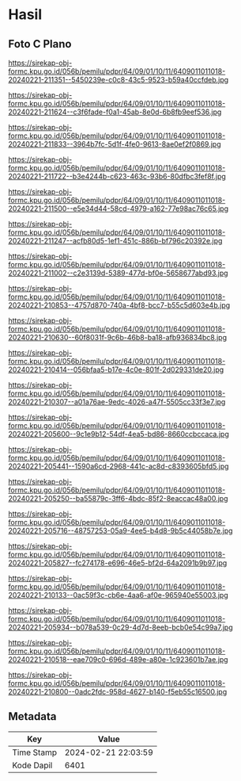 # Hasil

## Foto C Plano

https://sirekap-obj-formc.kpu.go.id/056b/pemilu/pdpr/64/09/01/10/11/6409011011018-20240221-211351--5450239e-c0c8-43c5-9523-b59a40ccfdeb.jpg

https://sirekap-obj-formc.kpu.go.id/056b/pemilu/pdpr/64/09/01/10/11/6409011011018-20240221-211624--c3f6fade-f0a1-45ab-8e0d-6b8fb9eef536.jpg

https://sirekap-obj-formc.kpu.go.id/056b/pemilu/pdpr/64/09/01/10/11/6409011011018-20240221-211833--3964b7fc-5d1f-4fe0-9613-8ae0ef2f0869.jpg

https://sirekap-obj-formc.kpu.go.id/056b/pemilu/pdpr/64/09/01/10/11/6409011011018-20240221-211722--b3e4244b-c623-463c-93b6-80dfbc3fef8f.jpg

https://sirekap-obj-formc.kpu.go.id/056b/pemilu/pdpr/64/09/01/10/11/6409011011018-20240221-211500--e5e34d44-58cd-4979-a162-77e98ac76c65.jpg

https://sirekap-obj-formc.kpu.go.id/056b/pemilu/pdpr/64/09/01/10/11/6409011011018-20240221-211247--acfb80d5-1ef1-451c-886b-bf796c20392e.jpg

https://sirekap-obj-formc.kpu.go.id/056b/pemilu/pdpr/64/09/01/10/11/6409011011018-20240221-211002--c2e3139d-5389-477d-bf0e-5658677abd93.jpg

https://sirekap-obj-formc.kpu.go.id/056b/pemilu/pdpr/64/09/01/10/11/6409011011018-20240221-210853--4757d870-740a-4bf8-bcc7-b55c5d603e4b.jpg

https://sirekap-obj-formc.kpu.go.id/056b/pemilu/pdpr/64/09/01/10/11/6409011011018-20240221-210630--60f8031f-9c6b-46b8-ba18-afb936834bc8.jpg

https://sirekap-obj-formc.kpu.go.id/056b/pemilu/pdpr/64/09/01/10/11/6409011011018-20240221-210414--056bfaa5-b17e-4c0e-801f-2d029331de20.jpg

https://sirekap-obj-formc.kpu.go.id/056b/pemilu/pdpr/64/09/01/10/11/6409011011018-20240221-210307--a01a76ae-9edc-4026-a47f-5505cc33f3e7.jpg

https://sirekap-obj-formc.kpu.go.id/056b/pemilu/pdpr/64/09/01/10/11/6409011011018-20240221-205600--9c1e9b12-54df-4ea5-bd86-8660ccbccaca.jpg

https://sirekap-obj-formc.kpu.go.id/056b/pemilu/pdpr/64/09/01/10/11/6409011011018-20240221-205441--1590a6cd-2968-441c-ac8d-c8393605bfd5.jpg

https://sirekap-obj-formc.kpu.go.id/056b/pemilu/pdpr/64/09/01/10/11/6409011011018-20240221-205250--ba55879c-3ff6-4bdc-85f2-8eaccac48a00.jpg

https://sirekap-obj-formc.kpu.go.id/056b/pemilu/pdpr/64/09/01/10/11/6409011011018-20240221-205716--48757253-05a9-4ee5-b4d8-9b5c44058b7e.jpg

https://sirekap-obj-formc.kpu.go.id/056b/pemilu/pdpr/64/09/01/10/11/6409011011018-20240221-205827--fc274178-e696-46e5-bf2d-64a2091b9b97.jpg

https://sirekap-obj-formc.kpu.go.id/056b/pemilu/pdpr/64/09/01/10/11/6409011011018-20240221-210133--0ac59f3c-cb6e-4aa6-af0e-965940e55003.jpg

https://sirekap-obj-formc.kpu.go.id/056b/pemilu/pdpr/64/09/01/10/11/6409011011018-20240221-205934--b078a539-0c29-4d7d-8eeb-bcb0e54c99a7.jpg

https://sirekap-obj-formc.kpu.go.id/056b/pemilu/pdpr/64/09/01/10/11/6409011011018-20240221-210518--eae709c0-696d-489e-a80e-1c923601b7ae.jpg

https://sirekap-obj-formc.kpu.go.id/056b/pemilu/pdpr/64/09/01/10/11/6409011011018-20240221-210800--0adc2fdc-958d-4627-b140-f5eb55c16500.jpg


## Metadata

| Key        | Value               |
| ---------- | ------------------- |
| Time Stamp | 2024-02-21 22:03:59 |
| Kode Dapil | 6401                |



